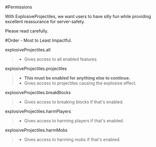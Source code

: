 #Permissions

With ExplosiveProjectiles, we want users to have silly fun while providing excellent reassurance for server-safety.

Please read carefully.


#Order - Most to Least Impactful.

explosiveProjectiles.all
> - Gives access to all enabled features.

explosiveProjectiles.projectiles
> - **This must be enabled for anything else to continue.**
> - Gives access to projectiles causing the explosive effect.

explosiveProjectiles.breakBlocks
> - Gives access to breaking blocks if that's enabled.

explosiveProjectiles.harmPlayers
> - Gives access to harming players if that's enabled.

explosiveProjectiles.harmMobs
> - Gives access to harming mobs if that's enabled.
